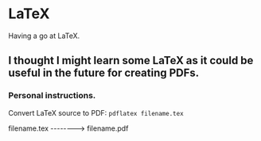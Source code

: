 # LaTeX

Having a go at LaTeX.

## I thought I might learn some LaTeX as it could be useful in the future for creating PDFs.

### Personal instructions.

Convert LaTeX source to PDF: `pdflatex filename.tex`

  filename.tex --------> filename.pdf
